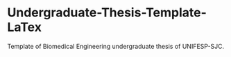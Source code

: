 # Undergraduate-Thesis-Template-LaTex
Template of Biomedical Engineering undergraduate thesis of UNIFESP-SJC.
